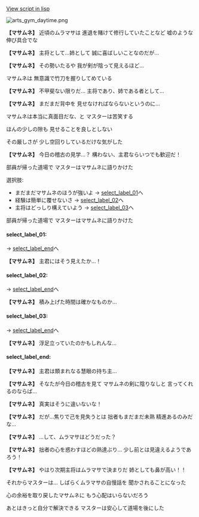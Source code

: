 [View script in lisp](../scripts/10017202.txt)

![arts_gym_daytime.png](../images/backgrounds/arts_gym_daytime.png)

**【マサムネ】**
近頃のムラマサは
進退を賭けて修行していたことなど
嘘のような伸び具合でな

**【マサムネ】**
主将として…姉として
誠に喜ばしいことなのだが…

**【マサムネ】**
その勢いたるや
我が剣が陰って見えるほど…

マサムネは
無意識で竹刀を握りしてめている

**【マサムネ】**
不甲斐ない限りだ…
主将であり、姉である者として…

**【マサムネ】**
まだまだ背中を
見せなければならないというのに…

マサムネは本当に真面目だな、と
マスターは苦笑する

ほんの少しの隙も
見せることを良しとしない

その厳しさが
少し空回りしているだけな気がした

**【マサムネ】**
今日の稽古の見学…？
構わない、主君ならいつでも歓迎だ！

部員が帰った道場で
マスターはマサムネに語りかけた

選択肢:
- まだまだマサムネのほうが強いよ → [select_label_01](#select_label_01)へ
- 経験は簡単に覆せないさ → [select_label_02](#select_label_02)へ
- 主将はどっしり構えていよう → [select_label_03](#select_label_03)へ

部員が帰った道場で
マスターはマサムネに語りかけた

#### select_label_01:
 → [select_label_end](#select_label_end)へ

**【マサムネ】**
主君にはそう見えたか…！

#### select_label_02:
 → [select_label_end](#select_label_end)へ

**【マサムネ】**
積み上げた時間は確かなものか…

#### select_label_03:
 → [select_label_end](#select_label_end)へ

**【マサムネ】**
浮足立っていたのかもしれんな…

#### select_label_end:

**【マサムネ】**
主君は類まれなる慧眼の持ち主…

**【マサムネ】**
そなたが今日の稽古を見て
マサムネの剣に陰りなしと
言ってくれるのならば…

**【マサムネ】**
真実はそうに違いないな！

**【マサムネ】**
だが…焦りで己を見失うとは
拙者もまだまだ未熟
精進あるのみだな…

**【マサムネ】**
…して、ムラマサはどうだった？

**【マサムネ】**
拙者の心を惑わすほどの熟達ぶり…
少し前とは見違えるようであろう！

**【マサムネ】**
やはり次期主将はムラマサで決まりだ
姉としても鼻が高い！！

それからマスターは…
しばらくムラマサの自慢話を
聞かされることになった

心の余裕を取り戻したマサムネに
もう心配はいらないだろう

あとはきっと自分で解決できる
マスターは安心して道場を後にした
